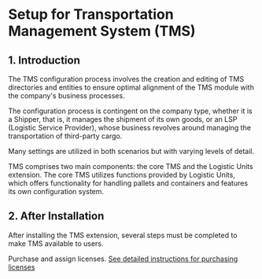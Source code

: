 # Setup for Transportation Management System (TMS)

## 1. Introduction

The TMS configuration process involves the creation and editing of TMS directories and entities to ensure optimal alignment of the TMS module with the company's business processes. 

The configuration process is contingent on the company type, whether it is a Shipper, that is, it manages the shipment of its own goods, or an LSP (Logistic Service Provider), whose business revolves around managing the transportation of third-party cargo.

Many settings are utilized in both scenarios but with varying levels of detail.

TMS comprises two main components: the core TMS and the Logistic Units extension. The core TMS utilizes functions provided by Logistic Units, which offers functionality for handling pallets and containers and features its own configuration system.

## 2. After Installation

After installing the TMS extension, several steps must be completed to make TMS available to users.

Purchase and assign licenses. [See detailed instructions for purchasing licenses](buylicense.md)
